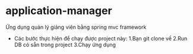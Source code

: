# application-manager
Ứng dụng quản lý giảng viên bằng spring mvc framework 
- Các bước thực hiện để chạy được project này:
1.Bạn git clone về
2.Run DB có sẵn trong project
3.Chạy ứng dụng
